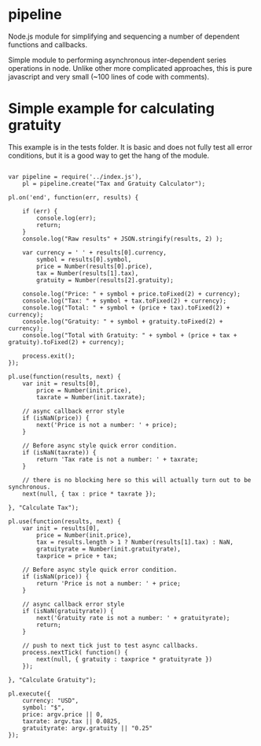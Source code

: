 pipeline
========

Node.js module for simplifying and sequencing a number of dependent functions and callbacks.

Simple module to performing asynchronous inter-dependent series operations in node.  Unlike other more complicated approaches, this is pure javascript and very small (~100 lines of code with comments).

# Simple example for calculating gratuity
This example is in the tests folder.  It is basic and does not fully test all error conditions, but it is a good way to get the hang of the module.

<pre><code>
var pipeline = require('../index.js'),
	pl = pipeline.create("Tax and Gratuity Calculator");

pl.on('end', function(err, results) {

	if (err) {
		console.log(err);
		return;
	}
	console.log("Raw results" + JSON.stringify(results, 2) );

	var currency = ' ' + results[0].currency,
		symbol = results[0].symbol,
		price = Number(results[0].price),
		tax = Number(results[1].tax),
		gratuity = Number(results[2].gratuity);

	console.log("Price: " + symbol + price.toFixed(2) + currency);
	console.log("Tax: " + symbol + tax.toFixed(2) + currency);
	console.log("Total: " + symbol + (price + tax).toFixed(2) + currency);
	console.log("Gratuity: " + symbol + gratuity.toFixed(2) + currency);
	console.log("Total with Gratuity: " + symbol + (price + tax + gratuity).toFixed(2) + currency);

	process.exit();
});

pl.use(function(results, next) {
	var init = results[0],
		price = Number(init.price),
		taxrate = Number(init.taxrate);

	// async callback error style
	if (isNaN(price)) {
		next('Price is not a number: ' + price);
	}

	// Before async style quick error condition.
	if (isNaN(taxrate)) {
		return 'Tax rate is not a number: ' + taxrate;
	}

	// there is no blocking here so this will actually turn out to be synchronous.
	next(null, { tax : price * taxrate });

}, "Calculate Tax");

pl.use(function(results, next) {
	var init = results[0],
		price = Number(init.price),
		tax = results.length > 1 ? Number(results[1].tax) : NaN,
		gratuityrate = Number(init.gratuityrate),
		taxprice = price + tax;

	// Before async style quick error condition.
	if (isNaN(price)) {
		return 'Price is not a number: ' + price;
	}

	// async callback error style
	if (isNaN(gratuityrate)) {
		next('Gratuity rate is not a number: ' + gratuityrate);
		return;
	}

	// push to next tick just to test async callbacks.
	process.nextTick( function() {
		next(null, { gratuity : taxprice * gratuityrate }) 
	});

}, "Calculate Gratuity");

pl.execute({
	currency: "USD",
	symbol: "$",
	price: argv.price || 0,
	taxrate: argv.tax || 0.0825,
	gratuityrate: argv.gratuity || "0.25"
});
</pre></code>